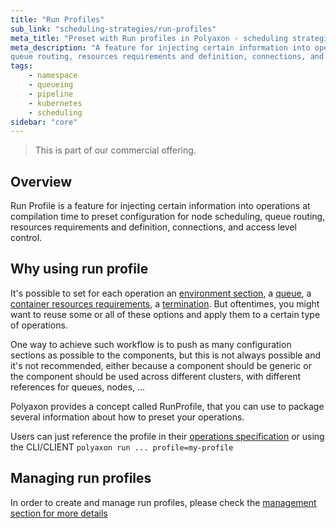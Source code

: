 ```yaml
---
title: "Run Profiles"
sub_link: "scheduling-strategies/run-profiles"
meta_title: "Preset with Run profiles in Polyaxon - scheduling strategies"
meta_description: "A feature for injecting certain information into operations at compilation time to preset configuration for node scheduling, 
queue routing, resources requirements and definition, connections, and access level control."
tags:
    - namespace
    - queueing
    - pipeline
    - kubernetes
    - scheduling
sidebar: "core"
---
```


<blockquote class="commercial">This is part of our commercial offering.</blockquote>

## Overview

Run Profile is a feature for injecting certain information into operations at compilation time to preset configuration for node scheduling, 
queue routing, resources requirements and definition, connections, and access level control.

## Why using run profile

It's possible to set for each operation an 
[environment section](/docs/core/specification/environment/), a [queue](/docs/core/specification/queue/), a [container resources requirements](/docs/core/specification/container/), 
a [termination](/docs/core/specification/termination/). But oftentimes, you might want to reuse some or all of these options 
and apply them to a certain type of operations. 

One way to achieve such workflow is to push as many configuration sections as possible to the components, but this is not always possible and it's not recommended, 
either because a component should be generic or the component should be used across different clusters, with different references for queues, nodes, ...

Polyaxon provides a concept called RunProfile, that you can use to package several information about how to preset your operations.

Users can just reference the profile in their [operations specification](/docs/core/specification/profile/) or using the CLI/CLIENT `polyaxon run ... profile=my-profile`

## Managing run profiles

In order to create and manage run profiles, please check the [management section for more details](/docs/management/ui/run-profiles/)
